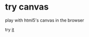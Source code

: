 # try canvas

play with html5's canvas in the browser

try [it](http://softprops.github.com/try-canvas/)